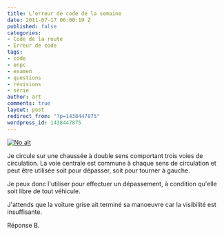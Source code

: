 ```yaml
---
title: L’erreur de code de la semaine
date: 2011-07-17 06:00:19 Z
published: false
categories:
- Code de la route
- Erreur de code
tags:
- code
- enpc
- examen
- questions
- révisions
- série
author: art
comments: true
layout: post
redirect_from: "?p=1438447875"
wordpress_id: 1438447875
---
```


[
<img alt="No alt" data-src="https://static.irz.fr/2011/05/depasser.png" src="https://static.irz.fr/thumb.php?size=<100&crop=0&src=https://static.irz.fr/2011/05/depasser.png" />](https://static.irz.fr/2011/05/depasser.png)

Je circule sur une chaussée à double sens comportant trois voies de circulation. La voie centrale est commune à chaque sens de circulation et peut être utilisée soit pour dépasser, soit pour tourner à gauche.

Je peux donc l'utiliser pour effectuer un dépassement, à condition qu'elle soit libre de tout véhicule.

J'attends que la voiture grise ait terminé sa manoeuvre car la visibilité est insuffisante.

Réponse B.




